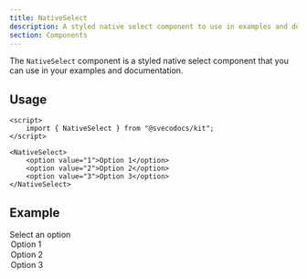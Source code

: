 ```yaml
---
title: NativeSelect
description: A styled native select component to use in examples and documentation.
section: Components
---
```


<script>
	import { NativeSelect, Label, DemoContainer } from "@svecodocs/kit";
</script>

The `NativeSelect` component is a styled native select component that you can use in your examples and documentation.

## Usage

```svelte title="document.md"
<script>
	import { NativeSelect } from "@svecodocs/kit";
</script>

<NativeSelect>
	<option value="1">Option 1</option>
	<option value="2">Option 2</option>
	<option value="3">Option 3</option>
</NativeSelect>
```

## Example

<DemoContainer class="w-full justify-center flex">
	<div class="flex flex-col max-w-xs gap-5 w-full">
	<Label for="options">Select an option</Label>
	<NativeSelect class="max-w-sm">
		<option value="1">Option 1</option>
		<option value="2">Option 2</option>
		<option value="3">Option 3</option>
	</NativeSelect>
	</div>
</DemoContainer>
